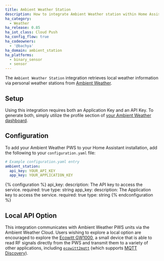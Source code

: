 ```yaml
---
title: Ambient Weather Station
description: How to integrate Ambient Weather station within Home Assistant.
ha_category:
  - Weather
ha_release: 0.85
ha_iot_class: Cloud Push
ha_config_flow: true
ha_codeowners:
  - '@bachya'
ha_domain: ambient_station
ha_platforms:
  - binary_sensor
  - sensor
---
```


The `Ambient Weather Station` integration retrieves local weather information
via personal weather stations from [Ambient Weather](https://ambientweather.net).

## Setup

Using this integration requires both an Application Key and an API Key. To
generate both, simply utilize the profile section of
[your Ambient Weather dashboard](https://dashboard.ambientweather.net).

## Configuration

To add your Ambient Weather PWS to your Home Assistant installation, add the
following to your `configuration.yaml` file:

```yaml
# Example configuration.yaml entry
ambient_station:
  api_key: YOUR_API_KEY
  app_key: YOUR_APPLICATION_KEY
```

{% configuration %}
api_key:
  description: The API key to access the service.
  required: true
  type: string
app_key:
  description: The Application key to access the service.
  required: true
  type: string
{% endconfiguration %}

## Local API Option

This integration communicates with Ambient Weather PWS units via the Ambient Weather
Cloud. Users wishing to explore a local option are encouraged to explore the
[Ecowitt GW1000](https://www.ecowitt.com/shop/goodsDetail/16), a small device that is
able to read RF signals directly from the PWS and transmit them to a variety of
other applications, including [`ecowitt2mqtt`](https://github.com/bachya/ecowitt2mqtt)
(which supports [MQTT Discovery](/docs/mqtt/discovery)).
